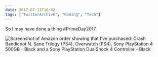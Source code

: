 ```yaml
---
date: 2017-07-11T16:32
tags: ["TwitterArchive", "Gaming", "Tech"]
---
```

So I may have done a thing #PrimeDay2017

![Screenshot of Amazon order showing that I've purchased: Crash Bandicoot N. Sane Trilogy (PS4), Overwatch (PS4), Sony PlayStation 4 500GB - Black and a Sony PlayStation DualShock 4 Controller - Black](https://cdn.geekyaubergine.com/twitter_archive/884797566541590528-DEdusNiWAAEyFTU.jpg)
